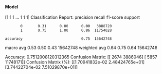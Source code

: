 #### Model
[1 1 1 ... 1 1 1]
Classification Report:
              precision    recall  f1-score   support

           0       0.31      0.00      0.00   3888720
           1       0.75      1.00      0.86  11754028

    accuracy                           0.75  15642748
   macro avg       0.53      0.50      0.43  15642748
weighted avg       0.64      0.75      0.64  15642748

Accuracy: 0.7512008120312365
Confusion Matrix:
[[    2674  3886046]
 [    5857 11748171]]
Confusion Matrix (%):
[[1.70941832e-02 2.48424765e+01]
 [3.74422704e-02 7.51029870e+01]]
